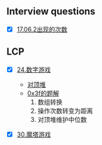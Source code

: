 ## Interview questions
- [x] [17.06.2出现的次数](https://leetcode.cn/problems/number-of-2s-in-range-lcci/)

## LCP
- [x] [24.数字游戏](https://leetcode.cn/problems/5TxKeK/)

    - [对顶堆](https://blog.csdn.net/m0_69596371/article/details/131123563)
    - [0x3f的题解](https://leetcode.cn/problems/5TxKeK/solutions/2627350/zhuan-huan-zhong-wei-shu-tan-xin-dui-din-7r9b/)
      1. 数组转换
      2. 操作次数转变为距离
      3. 对顶堆维护中位数

- [x] [30.魔塔游戏](https://leetcode.cn/problems/p0NxJO)
